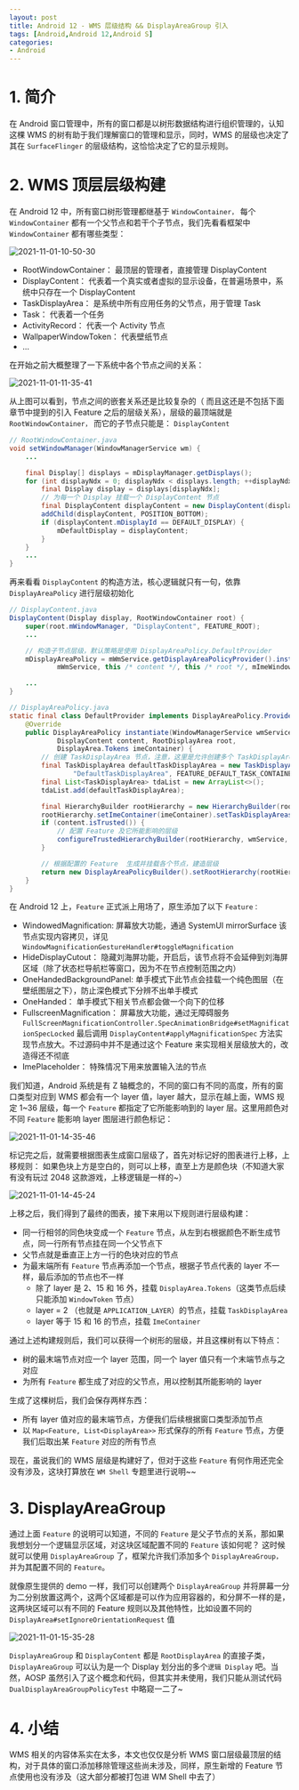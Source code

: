 ```yaml
---
layout: post
title: Android 12 - WMS 层级结构 && DisplayAreaGroup 引入
tags: [Android,Android 12,Android S]
categories: 
- Android
---
```



# 1. 简介

在 Android 窗口管理中，所有的窗口都是以树形数据结构进行组织管理的，认知这棵 WMS 的树有助于我们理解窗口的管理和显示，同时，WMS 的层级也决定了其在 `SurfaceFlinger` 的层级结构，这恰恰决定了它的显示规则。

# 2. WMS 顶层层级构建

在 Android 12 中，所有窗口树形管理都继基于 `WindowContainer，` 每个 `WindowContainer` 都有一个父节点和若干个子节点，我们先看看框架中 `WindowContainer` 都有哪些类型：

![2021-11-01-10-50-30](http://image.hanschen.site/master/2021-11-01-10-50-30.png)

 - RootWindowContainer： 最顶层的管理者，直接管理 DisplayContent
 - DisplayContent： 代表着一个真实或者虚拟的显示设备，在普遍场景中，系统中只存在一个 DisplayContent
 - TaskDisplayArea： 是系统中所有应用任务的父节点，用于管理 Task
 - Task： 代表着一个任务
 - ActivityRecord： 代表一个 Activity 节点
 - WallpaperWindowToken： 代表壁纸节点
 - ...


<!-- more -->

在开始之前大概整理了一下系统中各个节点之间的关系： 

![2021-11-01-11-35-41](http://image.hanschen.site/master/2021-11-01-11-35-41.png)


从上图可以看到，节点之间的嵌套关系还是比较复杂的（ 而且这还是不包括下面章节中提到的引入 Feature 之后的层级关系），层级的最顶端就是 `RootWindowContainer，` 而它的子节点只能是： `DisplayContent`

```java
// RootWindowContainer.java
void setWindowManager(WindowManagerService wm) {
    ...

    final Display[] displays = mDisplayManager.getDisplays();
    for (int displayNdx = 0; displayNdx < displays.length; ++displayNdx) {
        final Display display = displays[displayNdx];
        // 为每一个 Display 挂载一个 DisplayContent 节点
        final DisplayContent displayContent = new DisplayContent(display, this);
        addChild(displayContent, POSITION_BOTTOM);
        if (displayContent.mDisplayId == DEFAULT_DISPLAY) {
            mDefaultDisplay = displayContent;
        }
    }
    ...
}
```

再来看看 `DisplayContent` 的构造方法，核心逻辑就只有一句，依靠 `DisplayAreaPolicy` 进行层级初始化

```java
// DisplayContent.java
DisplayContent(Display display, RootWindowContainer root) {
    super(root.mWindowManager, "DisplayContent", FEATURE_ROOT);
    ...

    // 构造子节点层级，默认策略是使用 DisplayAreaPolicy.DefaultProvider
    mDisplayAreaPolicy = mWmService.getDisplayAreaPolicyProvider().instantiate(
            mWmService, this /* content */, this /* root */, mImeWindowsContainer);

    ...
}
```

```java
// DisplayAreaPolicy.java
static final class DefaultProvider implements DisplayAreaPolicy.Provider {
    @Override
    public DisplayAreaPolicy instantiate(WindowManagerService wmService,
            DisplayContent content, RootDisplayArea root,
            DisplayArea.Tokens imeContainer) {
        // 创建 TaskDisplayArea 节点，注意，这里是允许创建多个 TaskDisplayArea 并添加的
        final TaskDisplayArea defaultTaskDisplayArea = new TaskDisplayArea(content, wmService,
                "DefaultTaskDisplayArea", FEATURE_DEFAULT_TASK_CONTAINER);
        final List<TaskDisplayArea> tdaList = new ArrayList<>();
        tdaList.add(defaultTaskDisplayArea);

        final HierarchyBuilder rootHierarchy = new HierarchyBuilder(root);
        rootHierarchy.setImeContainer(imeContainer).setTaskDisplayAreas(tdaList);
        if (content.isTrusted()) {
            // 配置 Feature 及它所能影响的层级
            configureTrustedHierarchyBuilder(rootHierarchy, wmService, content);
        }

        // 根据配置的 Feature  生成并挂载各个节点，建造层级
        return new DisplayAreaPolicyBuilder().setRootHierarchy(rootHierarchy).build(wmService);
    }
}
```

在 Android 12 上，`Feature` 正式派上用场了，原生添加了以下 `Feature：`

 - WindowedMagnification: 屏幕放大功能，通過 SystemUI mirrorSurface 该节点实现内容拷贝，详见 `WindowMagnificationGestureHandler#toggleMagnification`
 - HideDisplayCutout： 隐藏刘海屏功能，开启后，该节点将不会延伸到刘海屏区域（除了状态栏导航栏等窗口，因为不在节点控制范围之内）
 - OneHandedBackgroundPanel: 单手模式下此节点会挂载一个纯色图层（在壁纸图层之下），防止深色模式下分辨不出单手模式
 - OneHanded： 单手模式下相关节点都会做一个向下的位移
 - FullscreenMagnification： 屏幕放大功能，通过无障碍服务 `FullScreenMagnificationController.SpecAnimationBridge#setMagnificationSpecLocked` 最后调用 `DisplayContent#applyMagnificationSpec` 方法实现节点放大。不过源码中并不是通过这个 Feature 来实现相关层级放大的，改造得还不彻底
 - ImePlaceholder： 特殊情况下用来放置输入法的节点

我们知道，Android 系统是有 Z 轴概念的，不同的窗口有不同的高度，所有的窗口类型对应到 WMS 都会有一个 layer 值，layer 越大，显示在越上面，WMS 规定 1~36 层级，每一个 `Feature` 都指定了它所能影响到的 layer 层。这里用颜色对不同 `Feature` 能影响 layer 图层进行颜色标记：


![2021-11-01-14-35-46](http://image.hanschen.site/master/2021-11-01-14-35-46.png)


标记完之后，就需要根据图表生成窗口层级了，首先对标记好的图表进行上移，上移规则： 如果色块上方是空白的，则可以上移，直至上方是颜色块（不知道大家有没有玩过 2048 这款游戏，上移逻辑是一样的~）

![2021-11-01-14-45-24](http://image.hanschen.site/master/2021-11-01-14-45-24.png)

上移之后，我们得到了最终的图表，接下来用以下规则进行层级构建：

 - 同一行相邻的同色块变成一个 `Feature` 节点，从左到右根据颜色不断生成节点，同一行所有节点挂在同一个父节点下
 - 父节点就是垂直正上方一行的色块对应的节点
 - 为最末端所有 `Feature` 节点再添加一个节点，根据子节点代表的 layer 不一样，最后添加的节点也不一样
    - 除了 layer 是 2、15 和 16 外，挂载 `DisplayArea.Tokens`（这类节点后续只能添加 `WindowToken` 节点）
    - layer = 2 （也就是 `APPLICATION_LAYER`）的节点，挂载 `TaskDisplayArea`
    - layer 等于 15 和 16 的节点，挂载 `ImeContainer` 

通过上述构建规则后，我们可以获得一个树形的层级，并且这棵树有以下特点： 

 - 树的最末端节点对应一个 layer 范围，同一个 layer 值只有一个末端节点与之对应
 - 为所有 `Feature` 都生成了对应的父节点，用以控制其所能影响的 layer

生成了这棵树后，我们会保存两样东西：

 - 所有 layer 值对应的最末端节点，方便我们后续根据窗口类型添加节点
 - 以 `Map<Feature, List<DisplayArea>>`  形式保存的所有 `Feature` 节点，方便我们后取出某 `Feature` 对应的所有节点

现在，虽说我们的 WMS 层级是构建好了，但对于这些 `Feature` 有何作用还完全没有涉及，这块打算放在 `WM Shell` 专题里进行说明~~


# 3. DisplayAreaGroup

通过上面 `Feature` 的说明可以知道，不同的 `Feature` 是父子节点的关系，那如果我想划分一个逻辑显示区域，对这块区域配置不同的 `Feature` 该如何呢？ 这时候就可以使用 `DisplayAreaGroup` 了，框架允许我们添加多个 `DisplayAreaGroup，` 并为其配置不同的 `Feature`。

就像原生提供的 demo 一样，我们可以创建两个 `DisplayAreaGroup` 并将屏幕一分为二分别放置这两个，这两个区域都是可以作为应用容器的，和分屏不一样的是，这两块区域可以有不同的 Feature 规则以及其他特性，比如设置不同的 `DisplayArea#setIgnoreOrientationRequest` 值


![2021-11-01-15-35-28](http://image.hanschen.site/master/2021-11-01-15-35-28.png)

`DisplayAreaGroup` 和 `DisplayContent` 都是 `RootDisplayArea` 的直接子类，`DisplayAreaGroup` 可以认为是一个 Display 划分出的多个`逻辑 Display` 吧。当然，AOSP 虽然引入了这个概念和代码，但其实并未使用，我们只能从测试代码 `DualDisplayAreaGroupPolicyTest` 中略窥一二了~      

# 4. 小结

WMS 相关的内容体系实在太多，本文也仅仅是分析 WMS 窗口层级最顶层的结构，对于具体的窗口添加移除管理这些尚未涉及，同样，原生新增的 Feature 节点使用也没有涉及（这大部分都被打包进 WM Shell 中去了）